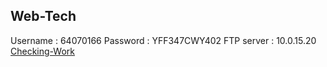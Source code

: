 ## Web-Tech
Username : 64070166
Password : YFF347CWY402
FTP server : 10.0.15.20
[Checking-Work](http://10.0.15.20/it/64070166/)
